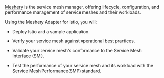 [Meshery](https://meshery.io/) is the service mesh manager, offering lifecycle, configuration, and performance management of service meshes and their workloads.

Using the Meshery Adapter for Istio, you will:

- Deploy Istio and a sample application.

- Verify your service mesh against operational best practices.

- Validate your service mesh's conformance to the Service Mesh Interface (SMI).

- Test the performance of your service mesh and its workload with the Service Mesh Performance(SMP) standard.

